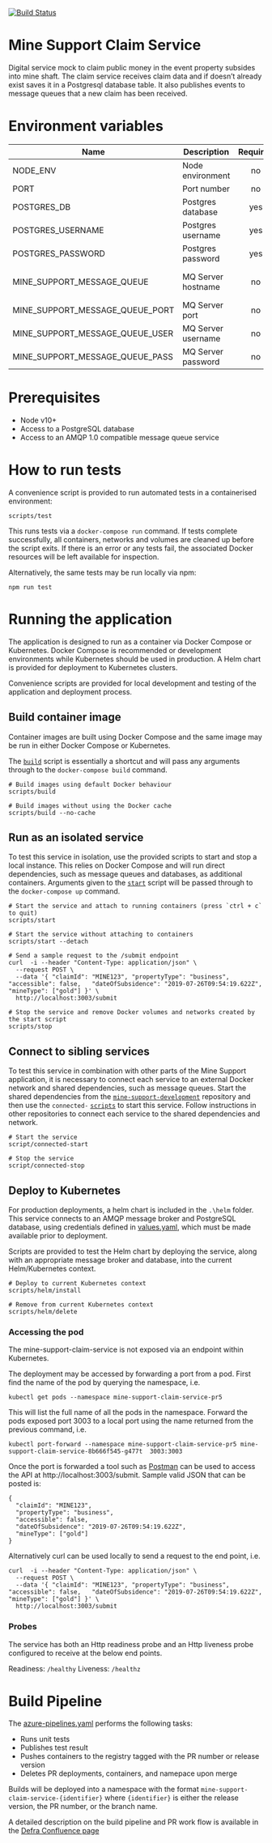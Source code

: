 [![Build Status](https://defradev.visualstudio.com/DEFRA_FutureFarming/_apis/build/status/DEFRA.mine-support-claim-service?branchName=master)](https://defradev.visualstudio.com/DEFRA_FutureFarming/_build/latest?definitionId=613&branchName=master)

# Mine Support Claim Service

Digital service mock to claim public money in the event property subsides into mine shaft.  The claim service receives claim data and if doesn’t already exist saves it in a Postgresql database table.  It also publishes events to message queues that a new claim has been received.

# Environment variables

| Name                            | Description        | Required | Default              | Valid                       | Notes |
|---------------------------------|--------------------|:--------:|----------------------|:---------------------------:|-------|
| NODE_ENV                        | Node environment   |    no    |                      | development,test,production |       |
| PORT                            | Port number        |    no    | 3003                 |                             |       |
| POSTGRES_DB                     | Postgres database  |   yes    |                      |                             |       |
| POSTGRES_USERNAME               | Postgres username  |   yes    |                      |                             |       |
| POSTGRES_PASSWORD               | Postgres password  |   yes    |                      |                             |       |
| MINE_SUPPORT_MESSAGE_QUEUE      | MQ Server hostname |    no    | mine-support-artemis |                             |       |
| MINE_SUPPORT_MESSAGE_QUEUE_PORT | MQ Server port     |    no    | 5672                 |                             |       |
| MINE_SUPPORT_MESSAGE_QUEUE_USER | MQ Server username |    no    |                      |                             |       |
| MINE_SUPPORT_MESSAGE_QUEUE_PASS | MQ Server password |    no    |                      |                             |       |

# Prerequisites

- Node v10+
- Access to a PostgreSQL database
- Access to an AMQP 1.0 compatible message queue service

# How to run tests

A convenience script is provided to run automated tests in a containerised environment:

```
scripts/test
```

This runs tests via a `docker-compose run` command. If tests complete successfully, all containers, networks and volumes are cleaned up before the script exits. If there is an error or any tests fail, the associated Docker resources will be left available for inspection.

Alternatively, the same tests may be run locally via npm:

```
npm run test
```

# Running the application

The application is designed to run as a container via Docker Compose or Kubernetes. Docker Compose is recommended or development environments while Kubernetes should be used in production. A Helm chart is provided for deployment to Kubernetes clusters.

Convenience scripts are provided for local development and testing of the application and deployment process.

## Build container image

Container images are built using Docker Compose and the same image may be run in either Docker Compose or Kubernetes.

The [`build`](./scripts/build) script is essentially a shortcut and will pass any arguments through to the `docker-compose build` command.

```
# Build images using default Docker behaviour
scripts/build

# Build images without using the Docker cache
scripts/build --no-cache
```

## Run as an isolated service

To test this service in isolation, use the provided scripts to start and stop a local instance. This relies on Docker Compose and will run direct dependencies, such as message queues and databases, as additional containers. Arguments given to the [`start`](./scripts/start) script will be passed through to the `docker-compose up` command.

```
# Start the service and attach to running containers (press `ctrl + c` to quit)
scripts/start

# Start the service without attaching to containers
scripts/start --detach

# Send a sample request to the /submit endpoint
curl  -i --header "Content-Type: application/json" \
  --request POST \
  --data '{ "claimId": "MINE123", "propertyType": "business",  "accessible": false,   "dateOfSubsidence": "2019-07-26T09:54:19.622Z",  "mineType": ["gold"] }' \
  http://localhost:3003/submit

# Stop the service and remove Docker volumes and networks created by the start script
scripts/stop
```

## Connect to sibling services

To test this service in combination with other parts of the Mine Support application, it is necessary to connect each service to an external Docker network and shared dependencies, such as message queues. Start the shared dependencies from the [`mine-support-development`](https://github.com/DEFRA/mine-support-development) repository and then use the `connected-` [`scripts`](./scripts/) to start this service. Follow instructions in other repositories to connect each service to the shared dependencies and network.

```
# Start the service
script/connected-start

# Stop the service
script/connected-stop
```

## Deploy to Kubernetes

For production deployments, a helm chart is included in the `.\helm` folder. This service connects to an AMQP message broker and PostgreSQL database, using credentials defined in [values.yaml](./helm/values.yaml), which must be made available prior to deployment.

Scripts are provided to test the Helm chart by deploying the service, along with an appropriate message broker and database, into the current Helm/Kubernetes context.

```
# Deploy to current Kubernetes context
scripts/helm/install

# Remove from current Kubernetes context
scripts/helm/delete
```

### Accessing the pod

The mine-support-claim-service is not exposed via an endpoint within Kubernetes.

The deployment may be accessed by forwarding a port from a pod.
First find the name of the pod by querying the namespace, i.e.

`kubectl get pods --namespace mine-support-claim-service-pr5`

This will list the full name of all the pods in the namespace. Forward the pods exposed port 3003
to a local port using the name returned from the previous command, i.e.

`kubectl port-forward --namespace mine-support-claim-service-pr5 mine-support-claim-service-8b666f545-g477t  3003:3003`

Once the port is forwarded a tool such as [Postman](https://www.getpostman.com/) can be used to access the API at http://localhost:3003/submit.
Sample valid JSON that can be posted is:

```
{
  "claimId": "MINE123",
  "propertyType": "business",
  "accessible": false,
  "dateOfSubsidence": "2019-07-26T09:54:19.622Z",
  "mineType": ["gold"]
}
```

 Alternatively curl can be used locally to send a request to the end point, i.e.

```
curl  -i --header "Content-Type: application/json" \
  --request POST \
  --data '{ "claimId": "MINE123", "propertyType": "business",  "accessible": false,   "dateOfSubsidence": "2019-07-26T09:54:19.622Z",  "mineType": ["gold"] }' \
  http://localhost:3003/submit
```

### Probes

The service has both an Http readiness probe and an Http liveness probe configured to receive at the below end points.

Readiness: `/healthy`
Liveness: `/healthz`

# Build Pipeline

The [azure-pipelines.yaml](azure-pipelines.yaml) performs the following tasks:
- Runs unit tests
- Publishes test result
- Pushes containers to the registry tagged with the PR number or release version
- Deletes PR deployments, containers, and namepace upon merge

Builds will be deployed into a namespace with the format `mine-support-claim-service-{identifier}` where `{identifier}` is either the release version, the PR number, or the branch name.

A detailed description on the build pipeline and PR work flow is available in the [Defra Confluence page](https://eaflood.atlassian.net/wiki/spaces/FFCPD/pages/1281359920/Build+Pipeline+and+PR+Workflow)
